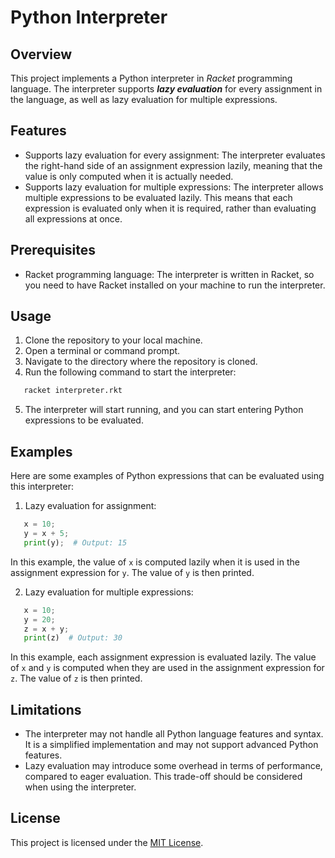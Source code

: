 # Python Interpreter

## Overview
This project implements a Python interpreter in *Racket* programming language. The interpreter supports ***lazy evaluation*** for every assignment in the language, as well as lazy evaluation for multiple expressions.

## Features
- Supports lazy evaluation for every assignment: The interpreter evaluates the right-hand side of an assignment expression lazily, meaning that the value is only computed when it is actually needed.
- Supports lazy evaluation for multiple expressions: The interpreter allows multiple expressions to be evaluated lazily. This means that each expression is evaluated only when it is required, rather than evaluating all expressions at once.

## Prerequisites
- Racket programming language: The interpreter is written in Racket, so you need to have Racket installed on your machine to run the interpreter.

## Usage
1. Clone the repository to your local machine.
2. Open a terminal or command prompt.
3. Navigate to the directory where the repository is cloned.
4. Run the following command to start the interpreter:

```bash   
   racket interpreter.rkt
```   

5. The interpreter will start running, and you can start entering Python expressions to be evaluated.

## Examples
Here are some examples of Python expressions that can be evaluated using this interpreter:

1. Lazy evaluation for assignment:
   
```python
   x = 10;
   y = x + 5;
   print(y);  # Output: 15
```

In this example, the value of `x` is computed lazily when it is used in the assignment expression for `y`. The value of `y` is then printed.

2. Lazy evaluation for multiple expressions:
   
```python
   x = 10;
   y = 20;
   z = x + y;
   print(z)  # Output: 30
```

In this example, each assignment expression is evaluated lazily. The value of `x` and `y` is computed when they are used in the assignment expression for `z`. The value of `z` is then printed.

## Limitations
- The interpreter may not handle all Python language features and syntax. It is a simplified implementation and may not support advanced Python features.
- Lazy evaluation may introduce some overhead in terms of performance, compared to eager evaluation. This trade-off should be considered when using the interpreter.

## License
This project is licensed under the [MIT License](LICENSE).